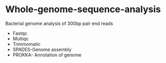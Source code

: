 # Whole-genome-sequence-analysis
Bacterial genome analysis of 300bp pair end reads
- Fastqc
- Multiqc
- Trimmomatic
- SPADES-Genome assembly
- PROKKA- Annotation of genome
